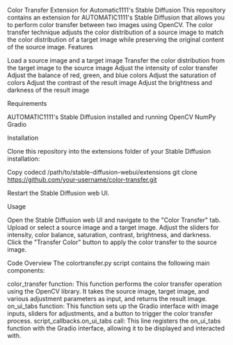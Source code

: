 Color Transfer Extension for Automatic1111's Stable Diffusion
This repository contains an extension for AUTOMATIC1111's Stable Diffusion that allows you to perform color transfer between two images using OpenCV. The color transfer technique adjusts the color distribution of a source image to match the color distribution of a target image while preserving the original content of the source image.
Features

Load a source image and a target image
Transfer the color distribution from the target image to the source image
Adjust the intensity of color transfer
Adjust the balance of red, green, and blue colors
Adjust the saturation of colors
Adjust the contrast of the result image
Adjust the brightness and darkness of the result image

Requirements

AUTOMATIC1111's Stable Diffusion installed and running
OpenCV
NumPy
Gradio

Installation

Clone this repository into the extensions folder of your Stable Diffusion installation:

Copy codecd /path/to/stable-diffusion-webui/extensions
git clone https://github.com/your-username/color-transfer.git

Restart the Stable Diffusion web UI.

Usage

Open the Stable Diffusion web UI and navigate to the "Color Transfer" tab.
Upload or select a source image and a target image.
Adjust the sliders for intensity, color balance, saturation, contrast, brightness, and darkness.
Click the "Transfer Color" button to apply the color transfer to the source image.

Code Overview
The colortransfer.py script contains the following main components:

color_transfer function: This function performs the color transfer operation using the OpenCV library. It takes the source image, target image, and various adjustment parameters as input, and returns the result image.
on_ui_tabs function: This function sets up the Gradio interface with image inputs, sliders for adjustments, and a button to trigger the color transfer process.
script_callbacks.on_ui_tabs call: This line registers the on_ui_tabs function with the Gradio interface, allowing it to be displayed and interacted with.


